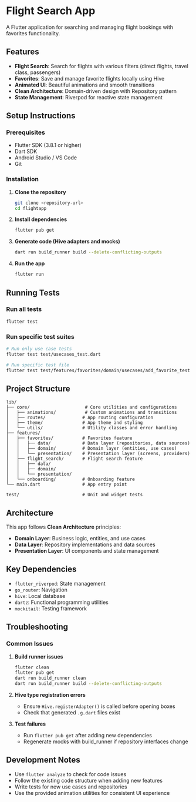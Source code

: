 # Flight Search App

A Flutter application for searching and managing flight bookings with favorites functionality.

## Features

- **Flight Search**: Search for flights with various filters (direct flights, travel class, passengers)
- **Favorites**: Save and manage favorite flights locally using Hive
- **Animated UI**: Beautiful animations and smooth transitions
- **Clean Architecture**: Domain-driven design with Repository pattern
- **State Management**: Riverpod for reactive state management

## Setup Instructions

### Prerequisites
- Flutter SDK (3.8.1 or higher)
- Dart SDK
- Android Studio / VS Code
- Git

### Installation

1. **Clone the repository**
   ```bash
   git clone <repository-url>
   cd flightapp
   ```

2. **Install dependencies**
   ```bash
   flutter pub get
   ```

3. **Generate code (Hive adapters and mocks)**
   ```bash
   dart run build_runner build --delete-conflicting-outputs
   ```

4. **Run the app**
   ```bash
   flutter run
   ```

## Running Tests

### Run all tests
```bash
flutter test
```

### Run specific test suites
```bash
# Run only use case tests
flutter test test/usecases_test.dart

# Run specific test file
flutter test test/features/favorites/domain/usecases/add_favorite_test.dart
```

## Project Structure

```
lib/
├── core/                     # Core utilities and configurations
│   ├── animations/           # Custom animations and transitions
│   ├── routes/              # App routing configuration
│   ├── theme/               # App theme and styling
│   └── utils/               # Utility classes and error handling
├── features/
│   ├── favorites/           # Favorites feature
│   │   ├── data/            # Data layer (repositories, data sources)
│   │   ├── domain/          # Domain layer (entities, use cases)
│   │   └── presentation/    # Presentation layer (screens, providers)
│   ├── flight_search/       # Flight search feature
│   │   ├── data/
│   │   ├── domain/
│   │   └── presentation/
│   └── onboarding/          # Onboarding feature
└── main.dart                # App entry point

test/                        # Unit and widget tests
```

## Architecture

This app follows **Clean Architecture** principles:

- **Domain Layer**: Business logic, entities, and use cases
- **Data Layer**: Repository implementations and data sources
- **Presentation Layer**: UI components and state management

## Key Dependencies

- `flutter_riverpod`: State management
- `go_router`: Navigation
- `hive`: Local database
- `dartz`: Functional programming utilities
- `mockitail`: Testing framework

## Troubleshooting

### Common Issues

1. **Build runner issues**
   ```bash
   flutter clean
   flutter pub get
   dart run build_runner clean
   dart run build_runner build --delete-conflicting-outputs
   ```

2. **Hive type registration errors**
   - Ensure `Hive.registerAdapter()` is called before opening boxes
   - Check that generated `.g.dart` files exist

3. **Test failures**
   - Run `flutter pub get` after adding new dependencies
   - Regenerate mocks with build_runner if repository interfaces change

## Development Notes

- Use `flutter analyze` to check for code issues
- Follow the existing code structure when adding new features
- Write tests for new use cases and repositories
- Use the provided animation utilities for consistent UI experience
